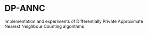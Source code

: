 # DP-ANNC
Implementation and experiments of Differentially Private Approximate Nearest Neighbour Counting algorithms

